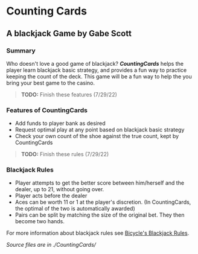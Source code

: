 # Counting Cards 

## A blackjack Game by Gabe Scott

### Summary
Who doesn't love a good game of blackjack? ***CountingCards*** helps the player learn blackjack basic strategy, and provides a fun way to practice keeping the count of the deck. This game will be a fun way to help the you bring your best game to the casino. 

> **TODO:** Finish these features (7/29/22)

### Features of CountingCards
- Add funds to player bank as desired
- Request optimal play at any point based on blackjack basic strategy
- Check your own count of the shoe against the true count, kept by CountingCards

> **TODO:** Finish these rules (7/29/22)

### Blackjack Rules

- Player attempts to get the better score between him/herself and the dealer, up to 21, without going over. 
- Player acts before the dealer
- Aces can be worth 11 or 1 at the player's discretion. (In CountingCards, the optimal of the two is automatically awarded)
- Pairs can be split by matching the size of the original bet. They then become two hands.

For more information about blackjack rules see [Bicycle's Blackjack Rules](https://bicyclecards.com/how-to-play/blackjack/).

*Source files are in ./CountingCards/*